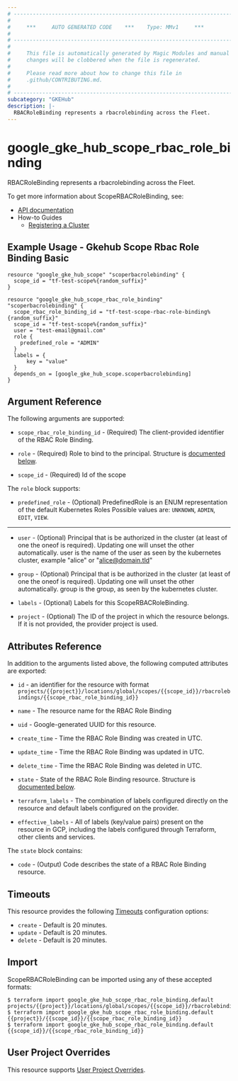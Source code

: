 ```yaml
---
# ----------------------------------------------------------------------------
#
#     ***     AUTO GENERATED CODE    ***    Type: MMv1     ***
#
# ----------------------------------------------------------------------------
#
#     This file is automatically generated by Magic Modules and manual
#     changes will be clobbered when the file is regenerated.
#
#     Please read more about how to change this file in
#     .github/CONTRIBUTING.md.
#
# ----------------------------------------------------------------------------
subcategory: "GKEHub"
description: |-
  RBACRoleBinding represents a rbacrolebinding across the Fleet.
---
```


# google\_gke\_hub\_scope\_rbac\_role\_binding

RBACRoleBinding represents a rbacrolebinding across the Fleet.


To get more information about ScopeRBACRoleBinding, see:

* [API documentation](https://cloud.google.com/anthos/fleet-management/docs/reference/rest/v1/projects.locations.scopes.rbacrolebindings)
* How-to Guides
    * [Registering a Cluster](https://cloud.google.com/anthos/multicluster-management/connect/registering-a-cluster#register_cluster)

## Example Usage - Gkehub Scope Rbac Role Binding Basic


```hcl
resource "google_gke_hub_scope" "scoperbacrolebinding" {
  scope_id = "tf-test-scope%{random_suffix}"
}

resource "google_gke_hub_scope_rbac_role_binding" "scoperbacrolebinding" {
  scope_rbac_role_binding_id = "tf-test-scope-rbac-role-binding%{random_suffix}"
  scope_id = "tf-test-scope%{random_suffix}"
  user = "test-email@gmail.com"
  role {
    predefined_role = "ADMIN"
  }
  labels = {
      key = "value" 
  }
  depends_on = [google_gke_hub_scope.scoperbacrolebinding]
}
```

## Argument Reference

The following arguments are supported:


* `scope_rbac_role_binding_id` -
  (Required)
  The client-provided identifier of the RBAC Role Binding.

* `role` -
  (Required)
  Role to bind to the principal.
  Structure is [documented below](#nested_role).

* `scope_id` -
  (Required)
  Id of the scope


<a name="nested_role"></a>The `role` block supports:

* `predefined_role` -
  (Optional)
  PredefinedRole is an ENUM representation of the default Kubernetes Roles
  Possible values are: `UNKNOWN`, `ADMIN`, `EDIT`, `VIEW`.

- - -


* `user` -
  (Optional)
  Principal that is be authorized in the cluster (at least of one the oneof
  is required). Updating one will unset the other automatically.
  user is the name of the user as seen by the kubernetes cluster, example
  "alice" or "alice@domain.tld"

* `group` -
  (Optional)
  Principal that is be authorized in the cluster (at least of one the oneof
  is required). Updating one will unset the other automatically.
  group is the group, as seen by the kubernetes cluster.

* `labels` -
  (Optional)
  Labels for this ScopeRBACRoleBinding.

* `project` - (Optional) The ID of the project in which the resource belongs.
    If it is not provided, the provider project is used.


## Attributes Reference

In addition to the arguments listed above, the following computed attributes are exported:

* `id` - an identifier for the resource with format `projects/{{project}}/locations/global/scopes/{{scope_id}}/rbacrolebindings/{{scope_rbac_role_binding_id}}`

* `name` -
  The resource name for the RBAC Role Binding

* `uid` -
  Google-generated UUID for this resource.

* `create_time` -
  Time the RBAC Role Binding was created in UTC.

* `update_time` -
  Time the RBAC Role Binding was updated in UTC.

* `delete_time` -
  Time the RBAC Role Binding was deleted in UTC.

* `state` -
  State of the RBAC Role Binding resource.
  Structure is [documented below](#nested_state).

* `terraform_labels` -
  The combination of labels configured directly on the resource
   and default labels configured on the provider.

* `effective_labels` -
  All of labels (key/value pairs) present on the resource in GCP, including the labels configured through Terraform, other clients and services.


<a name="nested_state"></a>The `state` block contains:

* `code` -
  (Output)
  Code describes the state of a RBAC Role Binding resource.

## Timeouts

This resource provides the following
[Timeouts](https://developer.hashicorp.com/terraform/plugin/sdkv2/resources/retries-and-customizable-timeouts) configuration options:

- `create` - Default is 20 minutes.
- `update` - Default is 20 minutes.
- `delete` - Default is 20 minutes.

## Import


ScopeRBACRoleBinding can be imported using any of these accepted formats:

```
$ terraform import google_gke_hub_scope_rbac_role_binding.default projects/{{project}}/locations/global/scopes/{{scope_id}}/rbacrolebindings/{{scope_rbac_role_binding_id}}
$ terraform import google_gke_hub_scope_rbac_role_binding.default {{project}}/{{scope_id}}/{{scope_rbac_role_binding_id}}
$ terraform import google_gke_hub_scope_rbac_role_binding.default {{scope_id}}/{{scope_rbac_role_binding_id}}
```

## User Project Overrides

This resource supports [User Project Overrides](https://registry.terraform.io/providers/hashicorp/google/latest/docs/guides/provider_reference#user_project_override).
